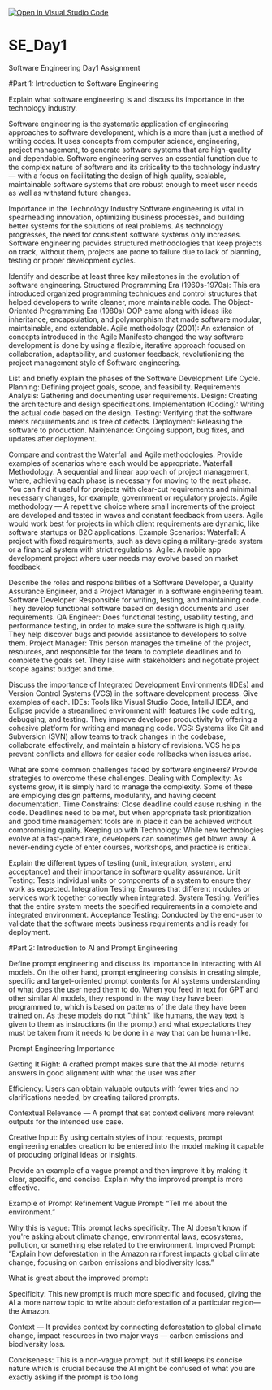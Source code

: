 [![Open in Visual Studio Code](https://classroom.github.com/assets/open-in-vscode-2e0aaae1b6195c2367325f4f02e2d04e9abb55f0b24a779b69b11b9e10269abc.svg)](https://classroom.github.com/online_ide?assignment_repo_id=16964551&assignment_repo_type=AssignmentRepo)
# SE_Day1
Software Engineering Day1 Assignment

#Part 1: Introduction to Software Engineering

Explain what software engineering is and discuss its importance in the technology industry.

Software engineering is the systematic application of engineering approaches to software development, which is a more than just a method of writing codes. It uses concepts from computer science, engineering, project management, to generate software systems that are high-quality and dependable. Software engineering serves an essential function due to the complex nature of software and its criticality to the technology industry — with a focus on facilitating the design of high quality, scalable, maintainable software systems that are robust enough to meet user needs as well as withstand future changes.

Importance in the Technology Industry
Software engineering is vital in spearheading innovation, optimizing business processes, and building better systems for the solutions of real problems. As technology progresses, the need for consistent software systems only increases. Software engineering provides structured methodologies that keep projects on track, without them, projects are prone to failure due to lack of planning, testing or proper development cycles.


Identify and describe at least three key milestones in the evolution of software engineering.
Structured Programming Era (1960s-1970s): This era introduced organized programming techniques and control structures that helped developers to write cleaner, more maintainable code.
The Object-Oriented Programming Era (1980s) OOP came along with ideas like inheritance, encapsulation, and polymorphism that made software modular, maintainable, and extendable.
Agile methodology (2001): An extension of concepts introduced in the Agile Manifesto changed the way software development is done by using a flexible, iterative approach focused on collaboration, adaptability, and customer feedback, revolutionizing the project management style of Software engineering.


List and briefly explain the phases of the Software Development Life Cycle.
Planning: Defining project goals, scope, and feasibility.
Requirements Analysis: Gathering and documenting user requirements.
Design: Creating the architecture and design specifications.
Implementation (Coding): Writing the actual code based on the design.
Testing: Verifying that the software meets requirements and is free of defects.
Deployment: Releasing the software to production.
Maintenance: Ongoing support, bug fixes, and updates after deployment.


Compare and contrast the Waterfall and Agile methodologies. Provide examples of scenarios where each would be appropriate.
Waterfall Methodology: A sequential and linear approach of project management, where, achieving each phase is necessary for moving to the next phase. You can find it useful for projects with clear-cut requirements and minimal necessary changes, for example, government or regulatory projects.
Agile methodology — A repetitive choice where small increments of the project are developed and tested in waves and constant feedback from users. Agile would work best for projects in which client requirements are dynamic, like software startups or B2C applications.
Example Scenarios:
Waterfall: A project with fixed requirements, such as developing a military-grade system or a financial system with strict regulations.
Agile: A mobile app development project where user needs may evolve based on market feedback.

Describe the roles and responsibilities of a Software Developer, a Quality Assurance Engineer, and a Project Manager in a software engineering team.
Software Developer: Responsible for writing, testing, and maintaining code. They develop functional software based on design documents and user requirements.
QA Engineer: Does functional testing, usability testing, and performance testing, in order to make sure the software is high quality. They help discover bugs and provide assistance to developers to solve them.
Project Manager: This person manages the timeline of the project, resources, and responsible for the team to complete deadlines and to complete the goals set. They liaise with stakeholders and negotiate project scope against budget and time.


Discuss the importance of Integrated Development Environments (IDEs) and Version Control Systems (VCS) in the software development process. Give examples of each.
IDEs: Tools like Visual Studio Code, IntelliJ IDEA, and Eclipse provide a streamlined environment with features like code editing, debugging, and testing. They improve developer productivity by offering a cohesive platform for writing and managing code.
VCS: Systems like Git and Subversion (SVN) allow teams to track changes in the codebase, collaborate effectively, and maintain a history of revisions. VCS helps prevent conflicts and allows for easier code rollbacks when issues arise.


What are some common challenges faced by software engineers? Provide strategies to overcome these challenges.
Dealing with Complexity: As systems grow, it is simply hard to manage the complexity. Some of these are employing design patterns, modularity, and having decent documentation.
Time Constrains: Close deadline could cause rushing in the code. Deadlines need to be met, but when appropriate task prioritization and good time management tools are in place it can be achieved without compromising quality.
Keeping up with Technology: While new technologies evolve at a fast-paced rate, developers can sometimes get blown away. A never-ending cycle of enter courses, workshops, and practice is critical.


Explain the different types of testing (unit, integration, system, and acceptance) and their importance in software quality assurance.
Unit Testing: Tests individual units or components of a system to ensure they work as expected.
Integration Testing: Ensures that different modules or services work together correctly when integrated.
System Testing: Verifies that the entire system meets the specified requirements in a complete and integrated environment.
Acceptance Testing: Conducted by the end-user to validate that the software meets business requirements and is ready for deployment.

#Part 2: Introduction to AI and Prompt Engineering


Define prompt engineering and discuss its importance in interacting with AI models.
On the other hand, prompt engineering consists in creating simple, specific and target-oriented prompt contents for AI systems understanding of what does the user need them to do. When you feed in text for GPT and other similar AI models, they respond in the way they have been programmed to, which is based on patterns of the data they have been trained on. As these models do not "think" like humans, the way text is given to them as instructions (in the prompt) and what expectations they must be taken from it needs to be done in a way that can be human-like.

Prompt Engineering Importance

Getting It Right: A crafted prompt makes sure that the AI model returns answers in good alignment with what the user was after

Efficiency: Users can obtain valuable outputs with fewer tries and no clarifications needed, by creating tailored prompts.

Contextual Relevance — A prompt that set context delivers more relevant outputs for the intended use case.

Creative Input: By using certain styles of input requests, prompt engineering enables creation to be entered into the model making it capable of producing original ideas or insights.

Provide an example of a vague prompt and then improve it by making it clear, specific, and concise. Explain why the improved prompt is more effective.

Example of Prompt Refinement
Vague Prompt:
“Tell me about the environment.”

Why this is vague: This prompt lacks specificity. The AI doesn't know if you're asking about climate change, environmental laws, ecosystems, pollution, or something else related to the environment.
Improved Prompt:
“Explain how deforestation in the Amazon rainforest impacts global climate change, focusing on carbon emissions and biodiversity loss.”

What is great about the improved prompt:

Specificity: This new prompt is much more specific and focused, giving the AI a more narrow topic to write about: deforestation of a particular region—the Amazon.

Context — It provides context by connecting deforestation to global climate change, impact resources in two major ways — carbon emissions and biodiversity loss.

Conciseness: This is a non-vague prompt, but it still keeps its concise nature which is crucial because the AI might be confused of what you are exactly asking if the prompt is too long
